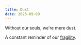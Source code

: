 ```yaml
---
title: Dust
date: 2025-09-09
---
```

Without our souls, we're mere dust.

A constant reminder of our [fragility](fragility.md). 